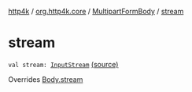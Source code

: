 [http4k](../../index.md) / [org.http4k.core](../index.md) / [MultipartFormBody](index.md) / [stream](./stream.md)

# stream

`val stream: `[`InputStream`](https://docs.oracle.com/javase/6/docs/api/java/io/InputStream.html) [(source)](https://github.com/http4k/http4k/blob/master/http4k-multipart/src/main/kotlin/org/http4k/core/MultipartFormBody.kt#L67)

Overrides [Body.stream](../-body/stream.md)

